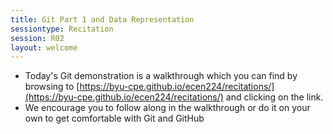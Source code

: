 ```yaml
---
title: Git Part 1 and Data Representation
sessiontype: Recitation
session: R02
layout: welcome
---
```


* Today's Git demonstration is a walkthrough which you can find by browsing to [https://byu-cpe.github.io/ecen224/recitations/](https://byu-cpe.github.io/ecen224/recitations/) and clicking on the link.
* We encourage you to follow along in the walkthrough or do it on your own to get comfortable with Git and GitHub
